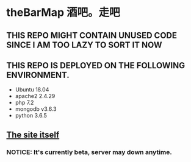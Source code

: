 # theBarMap 酒吧。走吧


## THIS REPO MIGHT CONTAIN UNUSED CODE SINCE I AM TOO LAZY TO SORT IT NOW

## THIS REPO IS DEPLOYED ON THE FOLLOWING ENVIRONMENT.
- Ubuntu 18.04
- apache2 2.4.29
- php 7.2
- mongodb v3.6.3
- python 3.6.5

## [The site itself](https://barmap.xtl.tw/)
### NOTICE: It's currently beta, server may down anytime.
